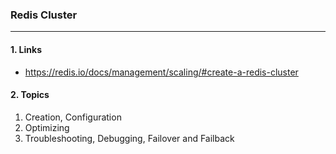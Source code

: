 ### Redis Cluster
---

#### 1. Links
- https://redis.io/docs/management/scaling/#create-a-redis-cluster

#### 2. Topics
1. Creation, Configuration
2. Optimizing
3. Troubleshooting, Debugging, Failover and Failback
